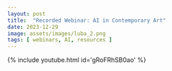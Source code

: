```yaml
---
layout: post
title:  "Recorded Webinar: AI in Contemporary Art"
date: 2023-12-29
image: assets/images/luba_2.png
tags: [ webinars, AI, resources ]
---
```


<div class="col-12 col-md-9 col-lg-9 mb-9 gx-1">

{% include youtube.html id='gRoFRhSB0ao' %}
</div>
<br/>
<br/>

<br>
<br>
